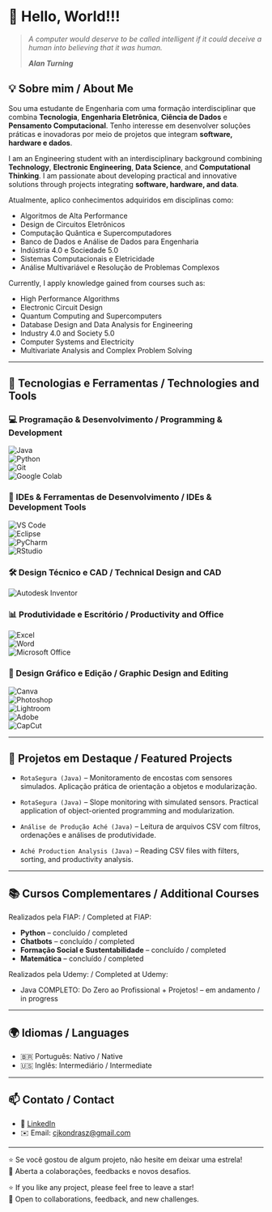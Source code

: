 # 👋 Hello, World!!!

> *A computer would deserve to be called intelligent if it could deceive a human into believing that it was human.*
> 
> ***Alan Turning***

## 💡 Sobre mim  / About Me


Sou uma estudante de Engenharia com uma formação interdisciplinar que combina **Tecnologia**, **Engenharia Eletrônica**, **Ciência de Dados** e **Pensamento Computacional**. Tenho interesse em desenvolver soluções práticas e inovadoras por meio de projetos que integram **software, hardware e dados**.

I am an Engineering student with an interdisciplinary background combining **Technology**, **Electronic Engineering**, **Data Science**, and **Computational Thinking**. I am passionate about developing practical and innovative solutions through projects integrating **software, hardware, and data**.

Atualmente, aplico conhecimentos adquiridos em disciplinas como: 

- Algoritmos de Alta Performance  
- Design de Circuitos Eletrônicos  
- Computação Quântica e Supercomputadores  
- Banco de Dados e Análise de Dados para Engenharia  
- Indústria 4.0 e Sociedade 5.0  
- Sistemas Computacionais e Eletricidade  
- Análise Multivariável e Resolução de Problemas Complexos  

 Currently, I apply knowledge gained from courses such as:
 
- High Performance Algorithms  
- Electronic Circuit Design  
- Quantum Computing and Supercomputers  
- Database Design and Data Analysis for Engineering  
- Industry 4.0 and Society 5.0  
- Computer Systems and Electricity  
- Multivariate Analysis and Complex Problem Solving  

---

## 🧪 Tecnologias e Ferramentas  / Technologies and Tools

### 💻 Programação & Desenvolvimento  /  Programming & Development

![Java](https://img.shields.io/badge/-Java-007396?style=flat-square&logo=java)  
![Python](https://img.shields.io/badge/-Python-3776AB?style=flat-square&logo=python)  
![Git](https://img.shields.io/badge/-Git-F05032?style=flat-square&logo=git)  
![Google Colab](https://img.shields.io/badge/-Google%20Colab-F9AB00?style=flat-square&logo=google-colab)  

### 🧰 IDEs & Ferramentas de Desenvolvimento  / IDEs & Development Tools

![VS Code](https://img.shields.io/badge/-VS%20Code-007ACC?style=flat-square&logo=visual-studio-code)  
![Eclipse](https://img.shields.io/badge/-Eclipse-2C2255?style=flat-square&logo=eclipse-ide)  
![PyCharm](https://img.shields.io/badge/-PyCharm-000000?style=flat-square&logo=pycharm)  
![RStudio](https://img.shields.io/badge/-RStudio-75AADB?style=flat-square&logo=rstudio)  

### 🛠️ Design Técnico e CAD  /  Technical Design and CAD

![Autodesk Inventor](https://img.shields.io/badge/-Autodesk%20Inventor-FF6D00?style=flat-square&logo=autodesk)  

### 📊 Produtividade e Escritório  / Productivity and Office

![Excel](https://img.shields.io/badge/-Excel-217346?style=flat-square&logo=microsoft-excel)  
![Word](https://img.shields.io/badge/-Word-2B579A?style=flat-square&logo=microsoft-word)  
![Microsoft Office](https://img.shields.io/badge/-Microsoft%20Office-D83B01?style=flat-square&logo=microsoft-office)  

### 🎨 Design Gráfico e Edição  / Graphic Design and Editing

![Canva](https://img.shields.io/badge/-Canva-00C4CC?style=flat-square&logo=canva)  
![Photoshop](https://img.shields.io/badge/-Photoshop-31A8FF?style=flat-square&logo=adobe-photoshop)  
![Lightroom](https://img.shields.io/badge/-Lightroom-0C76AB?style=flat-square&logo=adobe-lightroom)  
![Adobe](https://img.shields.io/badge/-Adobe-FF0000?style=flat-square&logo=adobe)  
![CapCut](https://img.shields.io/badge/-CapCut-000000?style=flat-square&logo=capcut)  

---

## 📂 Projetos em Destaque  / Featured Projects

- `RotaSegura (Java)` – Monitoramento de encostas com sensores simulados. Aplicação prática de orientação a objetos e modularização.  
- `RotaSegura (Java)` – Slope monitoring with simulated sensors. Practical application of object-oriented programming and modularization.

- `Análise de Produção Aché (Java)` – Leitura de arquivos CSV com filtros, ordenações e análises de produtividade.  
- `Aché Production Analysis (Java)` – Reading CSV files with filters, sorting, and productivity analysis.

---

## 📚 Cursos Complementares  / Additional Courses

Realizados pela FIAP: / Completed at FIAP:  

- **Python** – concluído / completed  
- **Chatbots** – concluído / completed  
- **Formação Social e Sustentabilidade** – concluído / completed  
- **Matemática** – concluído / completed  

Realizados pela Udemy: / Completed at Udemy:

- Java COMPLETO: Do Zero ao Profissional + Projetos! – em andamento / in progress

---

## 🌍 Idiomas  / Languages

- 🇧🇷 Português: Nativo / Native  
- 🇺🇸 Inglês: Intermediário / Intermediate  

---

## 📫 Contato / Contact

- 💼 [LinkedIn](https://www.linkedin.com/in/clara-jullia-kondrasovas-costa-e-silva-687697324/details/certifications/)  
- ✉️ Email: cjkondrasz@gmail.com  

---

⭐ Se você gostou de algum projeto, não hesite em deixar uma estrela!  
🤝 Aberta a colaborações, feedbacks e novos desafios.

⭐ If you like any project, please feel free to leave a star!  
🤝 Open to collaborations, feedback, and new challenges.

